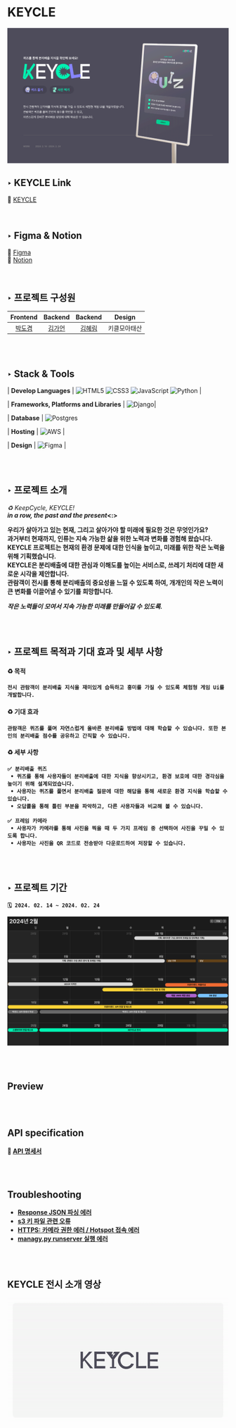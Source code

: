 # KEYCLE

<img src='.github/project-images/title.png'>

<br>

## ‣ KEYCLE Link

🔗 [KEYCLE](https://3.37.238.149.nip.io/)

<br>

## ‣ Figma & Notion

🎨 [Figma](https://www.figma.com/file/TgeyEEfPHx0ch09OqpnEgR/%E2%9A%A1%EF%B8%8F?type=design&node-id=603-4022&mode=design&t=cVF4G8rUDlqEVkhf-0) <br>
📝 [Notion](https://fast-colony-5b0.notion.site/KEYCLE-d4a1c4016c1146e2be2dfbf3459df359?pvs=4)

<br>

## ‣ 프로젝트 구성원

|              Frontend              |              Backend               |                Backend                 |    Design    |
| :--------------------------------: | :--------------------------------: | :------------------------------------: | :----------: |
| [박도겸](https://github.com/moeyg) | [김가언](https://github.com/Gaeon) | [김혜림](https://github.com/hyerim108) | 키클모아태산 |

<br><br>

## ‣ Stack & Tools

| **Develop Languages** |
![HTML5](https://img.shields.io/badge/html5-%23E34F26.svg?style=for-the-badge&logo=html5&logoColor=white)
![CSS3](https://img.shields.io/badge/css3-%231572B6.svg?style=for-the-badge&logo=css3&logoColor=white)
![JavaScript](https://img.shields.io/badge/javascript-%23323330.svg?style=for-the-badge&logo=javascript&logoColor=%23F7DF1E)
![Python](https://img.shields.io/badge/python-3670A0?style=for-the-badge&logo=python&logoColor=ffdd54) |

| **Frameworks, Platforms and Libraries** |
![Django](https://img.shields.io/badge/django-%23092E20.svg?style=for-the-badge&logo=django&logoColor=white)|

| **Database** |
![Postgres](https://img.shields.io/badge/postgres-%23316192.svg?style=for-the-badge&logo=postgresql&logoColor=white)

| **Hosting** |
![AWS](https://img.shields.io/badge/AWS-%23FF9900.svg?style=for-the-badge&logo=amazon-aws&logoColor=white) |

| **Design** |
![Figma](https://img.shields.io/badge/figma-%23F24E1E.svg?style=for-the-badge&logo=figma&logoColor=white) |

<br><br>

## ‣ 프로젝트 소개

_♻️ KeepCycle, KEYCLE!_ <br> <b>_in a row, the past and the present_<:><br>

우리가 살아가고 있는 현재, 그리고 살아가야 할 미래에 필요한 것은 무엇인가요? <br>
과거부터 현재까지, 인류는 지속 가능한 삶을 위한 노력과 변화를 경험해 왔습니다. <br>
KEYCLE 프로젝트는 현재의 환경 문제에 대한 인식을 높이고, 미래를 위한 작은 노력을 위해 기획했습니다. <br>
KEYCLE은 분리배출에 대한 관심과 이해도를 높이는 서비스로, 쓰레기 처리에 대한 새로운 시각을 제안합니다. <br>
관람객이 전시를 통해 분리배출의 중요성을 느낄 수 있도록 하여, 개개인의 작은 노력이 큰 변화를 이끌어낼 수 있기를 희망합니다. <br>

_작은 노력들이 모여서 지속 가능한 미래를 만들어갈 수 있도록._

<br><br>

## ‣ 프로젝트 목적과 기대 효과 및 세부 사항

#### ♻️ 목적

```
전시 관람객이 분리배출 지식을 재미있게 습득하고 흥미를 가질 수 있도록 체험형 게임 Ui를 개발합니다.
```

#### ♻️ 기대 효과

```
관람객은 퀴즈를 풀며 자연스럽게 올바른 분리배출 방법에 대해 학습할 수 있습니다. 또한 본인의 분리배출 점수를 공유하고 간직할 수 있습니다.
```

#### ♻️ 세부 사항

```
✅ 분리배출 퀴즈
 • 퀴즈를 통해 사용자들이 분리배출에 대한 지식을 향상시키고, 환경 보호에 대한 경각심을 높이기 위해 설계되었습니다.
 • 사용자는 퀴즈를 풀면서 분리배출 질문에 대한 해답을 통해 새로운 환경 지식을 학습할 수 있습니다.
 • 오답률을 통해 틀린 부분을 파악하고, 다른 사용자들과 비교해 볼 수 있습니다.

✅ 프레임 카메라
 • 사용자가 카메라를 통해 사진을 찍을 때 두 가지 프레임 중 선택하여 사진을 꾸밀 수 있도록 합니다.
 • 사용자는 사진을 QR 코드로 전송받아 다운로드하여 저장할 수 있습니다.
```

<br><br>

## ‣ 프로젝트 기간

```
🗓️ 2024. 02. 14 ~ 2024. 02. 24
```

<img src=".github/project-images/Timeline.png">

<br><br>

## Preview

<br><br>

## API specification

📝 [API 명세서](https://fast-colony-5b0.notion.site/API-specification-583594a2f0e54847b51309062fa6ccd3?pvs=4)

<br><br>

## Troubleshooting

- [Response JSON 파싱 에러](https://fast-colony-5b0.notion.site/JSON-c57bd7bac01846e0a34526d79c8ee210?pvs=4)
- [s3 키 파일 관련 오류](https://fast-colony-5b0.notion.site/s3-2882589d603f4ee8a8263a740e026a8a?pvs=4)
- [HTTPS: 카메라 권한 에러 / Hotspot 접속 에러](https://fast-colony-5b0.notion.site/a765925b721c452aaabe4f3b54bfed1e?pvs=4)
- [managy.py runserver 실행 에러](https://fast-colony-5b0.notion.site/managy-py-runserver-a50e055c4767467db62d1593e5324d45?pvs=4)

<br><br>

## KEYCLE 전시 소개 영상

<img src=".github/project-images/KEYCLE.gif" width="1200px">
